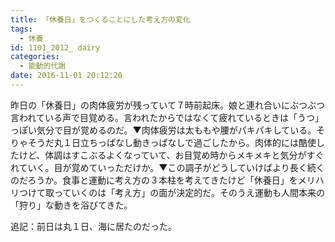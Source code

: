 ```yaml
---
title: 「休養日」をつくることにした考え方の変化
tags:
  - 休養
id: 1101_2012_ dairy
categories:
  - 能動的代謝
date: 2016-11-01 20:12:20
---
```


昨日の「休養日」の肉体疲労が残っていて７時前起床。娘と連れ合いにぶつぶつ言われている声で目覚める。言われたからではなくて疲れているときは「うつ」っぽい気分で目が覚めるのだ。▼肉体疲労は太ももや腰がパキパキしている。そりゃそうだ丸１日立ちっぱなし動きっぱなしで過ごしたから。肉体的には酷使したけど、体調はすこぶるよくなっていて、お目覚め時からメキメキと気分がすぐれていく。目が覚めていっただけか。▼この調子がどうしていけばより長く続くのだろうか。食事と運動に考え方の３本柱を考えてきたけど「休養日」をメリハリつけて取っていくのは「考え方」の面が決定的だ。そのうえ運動も人間本来の「狩り」な動きを浴びてきた。

追記：前日は丸１日、海に居たのだった。